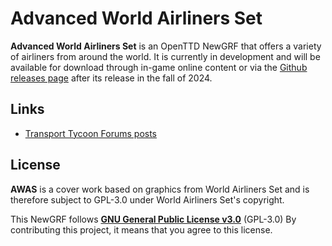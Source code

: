 # Advanced World Airliners Set

**Advanced World Airliners Set** is an OpenTTD NewGRF that offers a variety of airliners from around the world.
It is currently in development and will be available for download through in-game online content or via the [Github releases page](https://github.com/CoconutKR/AWAS/releases) after its release in the fall of 2024.

## Links
- [Transport Tycoon Forums posts](https://www.tt-forums.net/viewtopic.php?t=91152&sid=ae0a3a7497cd422c20a3d06952cca196)

## License
**AWAS** is a cover work based on graphics from World Airliners Set and is therefore subject to GPL-3.0 under World Airliners Set's copyright.

This NewGRF follows **[GNU General Public License v3.0]([https://creativecommons.org/licenses/by-nc-sa/3.0/](https://www.gnu.org/licenses/gpl-3.0.html))** (GPL-3.0)
By contributing this project, it means that you agree to this license.
